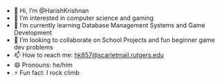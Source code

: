 - 👋 Hi, I’m @HarishKrishnan
- 👀 I’m interested in computer science and gaming
- 🌱 I’m currently learning Database Management Systems and Game Development
- 💞️ I’m looking to collaborate on School Projects and fun beginner game dev problems
- 📫 How to reach me: hk857@scarletmail.rutgers.edu
- 😄 Pronouns: he/him
- ⚡ Fun fact: I rock climb

<!---
MadStryfe/MadStryfe is a ✨ special ✨ repository because its `README.md` (this file) appears on your GitHub profile.
You can click the Preview link to take a look at your changes.
--->
